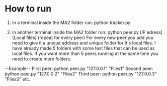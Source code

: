 # How to run

1. In a terminal inside the MA2 folder run:   python tracker.py

2. In another terminal inside the MA2 folder run:   python peer.py [IP adress] [Local files]     (repeat for every peer)
For every new peer you add you need to give it a unique address and unique folder for It's local files.
I have already made 5 folders with some text files that can be used as local files.
If you want more than 5 peers running at the same time you need to create more folders.

--Example--
First peer: python peer.py "127.0.0.1" "Files1"
Second peer: python peer.py "127.0.0.2" "Files2"
Third peer: python peer.py "127.0.0.3" "Files3"
etc.
